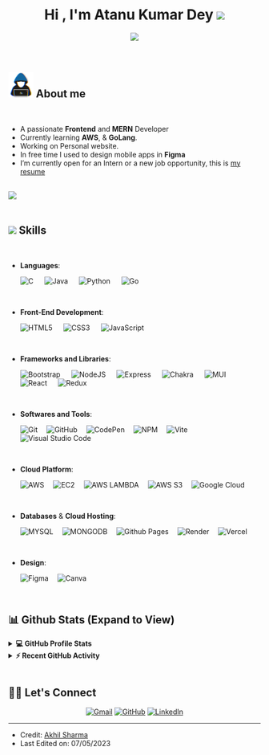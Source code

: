 <h1 align="center"><b>Hi , I'm Atanu Kumar Dey </b><img src="https://media.giphy.com/media/hvRJCLFzcasrR4ia7z/giphy.gif" width="35"></h1>
<p align="center">
  <a href="https://github.com/DenverCoder1/readme-typing-svg"><img src="https://readme-typing-svg.herokuapp.com?font=Architects+Daughter&color=7AF79A&size=25&center=true&vCenter=true&width=600&height=100&lines=Computer+Science+Student,;Front-End+Developer,;MERN+Developer,;Cloud,DevOps+Enthusiast,;Active+Learner,;Love+to+learn+new+stuffs..<3"></a>
</p>
<br>

##    <img src = "https://github.com/0xAbdulKhalid/0xAbdulKhalid/raw/main/assets/mdImages/about_me.gif" width = 50px>  **About me**
<picture> <img align="right" src="" width = 250px></picture>
<br>
- A passionate __Frontend__ and __MERN__ Developer
- Currently learning __AWS__, & __GoLang__.
- Working on Personal website.
- In free time I used to design mobile apps in __Figma__
- I’m currently open for an Intern or a new job opportunity, this is [my resume](https://drive.google.com/file/d/1AEbstRvqM2RCwU42p8XgwEovKqbDwyCI/view)
<br><br>

<img src="https://user-images.githubusercontent.com/73097560/115834477-dbab4500-a447-11eb-908a-139a6edaec5c.gif"><br><br>
## <img src="https://media2.giphy.com/media/QssGEmpkyEOhBCb7e1/giphy.gif?cid=ecf05e47a0n3gi1bfqntqmob8g9aid1oyj2wr3ds3mg700bl&rid=giphy.gif" width ="25"><b> Skills</b>
<br>
<p align="center">

- **Languages**:
    
    ![C](https://img.shields.io/badge/C%20-%232370ED.svg?style=for-the-badge&logo=c&logoColor=white) &emsp; 
    ![Java](https://img.shields.io/badge/java-%23ED8B00.svg?style=for-the-badge&logo=openjdk&logoColor=white) &emsp; 
    ![Python](https://img.shields.io/badge/Python%20-%2314354C.svg?style=for-the-badge&logo=python&logoColor=white) &emsp; 
    ![Go](https://img.shields.io/badge/go-%2300ADD8.svg?style=for-the-badge&logo=go&logoColor=white)
<br>  
    
    
- **Front-End Development**:

   ![HTML5](https://img.shields.io/badge/HTML5-E34F26.svg?style=for-the-badge&logo=HTML5&logoColor=white) &emsp; 
   ![CSS3](https://img.shields.io/badge/CSS%20-%231572B6.svg?style=for-the-badge&logo=css3&logoColor=white) &emsp; 
   ![JavaScript](https://img.shields.io/badge/JavaScript%20-%23F7DF1E.svg?style=for-the-badge&logo=javascript&logoColor=black)

<br>

 - **Frameworks and Libraries**:
  
   ![Bootstrap](https://img.shields.io/badge/bootstrap-%23563D7C.svg?style=for-the-badge&logo=bootstrap&logoColor=white) &emsp; 
  ![NodeJS](https://img.shields.io/badge/node.js-6DA55F?style=for-the-badge&logo=node.js&logoColor=white) &emsp; 
  ![Express](https://img.shields.io/badge/Express-000000.svg?style=for-the-badge&logo=Express&logoColor=white) &emsp; 
	![Chakra](https://img.shields.io/badge/chakra-%234ED1C5.svg?style=for-the-badge&logo=chakraui&logoColor=white) &emsp; 
	![MUI](https://img.shields.io/badge/MUI-%230081CB.svg?style=for-the-badge&logo=mui&logoColor=white) &emsp; 
	![React](https://img.shields.io/badge/react-%2320232a.svg?style=for-the-badge&logo=react&logoColor=%2361DAFB) &emsp; 
	![Redux](https://img.shields.io/badge/redux-%23593d88.svg?style=for-the-badge&logo=redux&logoColor=white)

<br>

- **Softwares and Tools**:

    ![Git](https://img.shields.io/badge/git-%23F05033.svg?style=for-the-badge&logo=git&logoColor=white)&emsp; 
    ![GitHub](https://img.shields.io/badge/github-%23121011.svg?style=for-the-badge&logo=github&logoColor=white)&emsp; 
    ![CodePen](https://img.shields.io/badge/CodePen-white?style=for-the-badge&logo=codepen&logoColor=black)&emsp; 
  ![NPM](https://img.shields.io/badge/npm-CB3837.svg?style=for-the-badge&logo=npm&logoColor=white)&emsp; 
    ![Vite](https://img.shields.io/badge/vite-%23646CFF.svg?style=for-the-badge&logo=vite&logoColor=white)&emsp; 
    ![Visual Studio Code](https://img.shields.io/badge/Visual%20Studio%20Code-0078d7.svg?style=for-the-badge&logo=visual-studio-code&logoColor=white)
    
<br>


- **Cloud Platform**:

   ![AWS](https://img.shields.io/badge/AWS-%23FF9900.svg?style=for-the-badge&logo=amazon-aws&logoColor=white)&emsp; 
      ![EC2](https://img.shields.io/badge/Amazon%20EC2-FF9900.svg?style=for-the-badge&logo=Amazon-EC2&logoColor=white)&emsp; 
	    ![AWS LAMBDA](https://img.shields.io/badge/AWS%20Lambda-FF9900.svg?style=for-the-badge&logo=AWS-Lambda&logoColor=white)&emsp; 
	  ![AWS S3](https://img.shields.io/badge/Amazon%20S3-569A31.svg?style=for-the-badge&logo=Amazon-S3&logoColor=white)&emsp; 
	![Google Cloud](https://img.shields.io/badge/Google%20Cloud-4285F4.svg?style=for-the-badge&logo=Google-Cloud&logoColor=white)

<br>   
    
- **Databases** & **Cloud Hosting**:

   ![MYSQL](https://img.shields.io/badge/MySQL-4479A1.svg?style=for-the-badge&logo=MySQL&logoColor=white)&emsp; 
   ![MONGODB](https://img.shields.io/badge/MongoDB-47A248.svg?style=for-the-badge&logo=MongoDB&logoColor=white)&emsp;
 ![Github Pages](https://img.shields.io/badge/github%20pages-121013?style=for-the-badge&logo=github&logoColor=white)&emsp;
![Render](https://img.shields.io/badge/Render-%46E3B7.svg?style=for-the-badge&logo=render&logoColor=white)&emsp;
![Vercel](https://img.shields.io/badge/vercel-%23000000.svg?style=for-the-badge&logo=vercel&logoColor=white)
<br>
  
  
- **Design**:

   ![Figma](https://img.shields.io/badge/Figma-F24E1E.svg?style=for-the-badge&logo=Figma&logoColor=white)&emsp; 
   ![Canva](https://img.shields.io/badge/Canva-00C4CC.svg?style=for-the-badge&logo=Canva&logoColor=white)
<br>
  
  ## 📊 Github Stats (Expand to View) 


<details> 
  <summary><b>💻 GitHub Profile Stats</b></summary>
  <br/>
  <p align="center">
    <a href="https://github.com/anuraghazra/github-readme-stats"><img alt="Atanu's Github Stats" src="https://github-readme-stats.vercel.app/api?username=Atanu-Kumar-Dey&show_icons=true&count_private=true&theme=algolia" height="192px"/></a>
<br/>
  &nbsp;
	  <img src="https://github-readme-stats.vercel.app/api/top-langs?username=Atanu-Kumar-Dey&show_icons=true&locale=en&layout=compact&theme=algolia" alt="Atanu-Kumar-Dey" height="192px"/>
	   <br/>
	  <img src="https://streak-stats.demolab.com?user=Atanu-Kumar-Dey&locale=en&mode=daily&theme=dark&hide_border=false&border_radius=5&order=3" height="220" alt="streak graph"  />
  <br/>
  <b>Note:</b> Top languages is only a metric of the languages my public code consists of and doesn't reflect experience or skill level.
  </p>
</details>


<details>
  <summary><b>⚡ Recent GitHub Activity</b></summary>
  <br/>
   <a href="https://github.com/Atanu-Kumar-Dey"><img alt="Atanu's Activity Graph" src="https://activity-graph.herokuapp.com/graph?username=Atanu-Kumar-Dey&custom_title=Candida%20Noronha's%20Contribution%20Graph&theme=react-dark" /></a>
  <br/>

</details>

<br/>
  
  ## 🙋‍♀️ Let's Connect
<p align="center">
	<a href="deyatanu616@gmail.com"><img src="https://img.icons8.com/bubbles/50/000000/gmail.png" alt="Gmail"/></a>
	<a href="https://github.com/Atanu-Kumar-Dey"><img src="https://img.icons8.com/bubbles/50/000000/github.png" alt="GitHub"/></a>
	<a href="https://www.linkedin.com/in/atanu-dey-846332204/"><img src="https://img.icons8.com/bubbles/50/000000/linkedin.png" alt="LinkedIn"/></a>
	
</p>

<hr/>

* Credit: [Akhil Sharma](https://github.com/AkhilSharma90)
* Last Edited on: 07/05/2023
